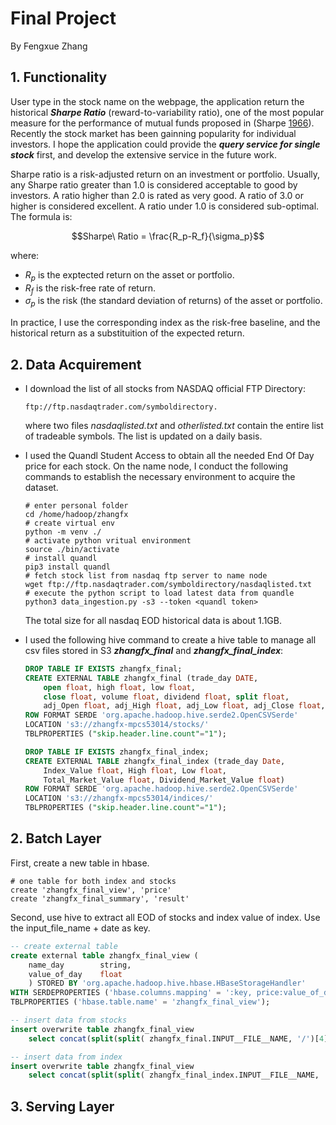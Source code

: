 # Final Project

By Fengxue Zhang

## 1. Functionality

User type in the stock name on the webpage, the application return the historical ***Sharpe Ratio*** (reward-to-variability ratio), one of the most popular measure for the performance of mutual funds proposed in (Sharpe [1966](http://web.stanford.edu/~wfsharpe/art/sr/SR.htm#Sharpe66)). Recently the stock market has been gainning popularity for individual investors. I hope the application could provide the ***query service for single stock*** first, and develop the extensive service in the future work.

Sharpe ratio is a risk-adjusted return on an investment or portfolio. Usually, any Sharpe ratio greater than 1.0 is considered acceptable to good by investors. A ratio higher than 2.0 is rated as very good. A ratio of 3.0 or higher is considered excellent. A ratio under 1.0 is considered sub-optimal. The formula is:

$$Sharpe\ Ratio = \frac{R_p-R_f}{\sigma_p}$$

where:

- $R_p$ is the exptected return on the asset or portfolio.
- $R_f$ is the risk-free rate of return.
- $\sigma_p$ is the risk (the standard deviation of returns) of the asset or portfolio.

In practice, I use the corresponding index as the risk-free baseline, and the historical return as a substituition of the expected return.

## 2. Data Acquirement

- I download the list of all stocks from NASDAQ official FTP Directory:
  
    ```shell
    ftp://ftp.nasdaqtrader.com/symboldirectory.
    ```

    where two files *nasdaqlisted.txt* and *otherlisted.txt* contain the entire list of tradeable symbols. The list is updated on a daily basis.

- I used the Quandl Student Access to obtain all the needed End Of Day price for each stock. On the name node, I conduct the following commands to establish the necessary environment to acquire the dataset.

    ```shell
    # enter personal folder
    cd /home/hadoop/zhangfx
    # create virtual env
    python -m venv ./
    # activate python vritual environment
    source ./bin/activate
    # install quandl
    pip3 install quandl
    # fetch stock list from nasdaq ftp server to name node
    wget ftp://ftp.nasdaqtrader.com/symboldirectory/nasdaqlisted.txt
    # execute the python script to load latest data from quandle
    python3 data_ingestion.py -s3 --token <quandl token>
    ```

    The total size for all nasdaq EOD historical data is about 1.1GB.

- I used the following hive command to create a hive table to manage all csv files stored in S3 ***zhangfx_final*** and ***zhangfx_final_index***:
  
    ```sql
    DROP TABLE IF EXISTS zhangfx_final;
    CREATE EXTERNAL TABLE zhangfx_final (trade_day DATE,
        open float, high float, low float,
        close float, volume float, dividend float, split float,
        adj_Open float, adj_High float, adj_Low float, adj_Close float, adj_Volume float)
    ROW FORMAT SERDE 'org.apache.hadoop.hive.serde2.OpenCSVSerde'
    LOCATION 's3://zhangfx-mpcs53014/stocks/'
    TBLPROPERTIES ("skip.header.line.count"="1");

    DROP TABLE IF EXISTS zhangfx_final_index;
    CREATE EXTERNAL TABLE zhangfx_final_index (trade_day Date,
        Index_Value float, High float, Low float,
        Total_Market_Value float, Dividend_Market_Value float)
    ROW FORMAT SERDE 'org.apache.hadoop.hive.serde2.OpenCSVSerde'
    LOCATION 's3://zhangfx-mpcs53014/indices/'
    TBLPROPERTIES ("skip.header.line.count"="1");

    ```

## 2. Batch Layer

First, create a new table in hbase.

```shell
# one table for both index and stocks
create 'zhangfx_final_view', 'price'
create 'zhangfx_final_summary', 'result'
```

Second, use hive to extract all EOD of stocks and index value of index. Use the input_file_name + date as key.

```sql
-- create external table
create external table zhangfx_final_view (
    name_day        string,
    value_of_day    float
    ) STORED BY 'org.apache.hadoop.hive.hbase.HBaseStorageHandler'
WITH SERDEPROPERTIES ('hbase.columns.mapping' = ':key, price:value_of_day')
TBLPROPERTIES ('hbase.table.name' = 'zhangfx_final_view');

-- insert data from stocks
insert overwrite table zhangfx_final_view
    select concat(split(split( zhangfx_final.INPUT__FILE__NAME, '/')[4],'[.]')[0], trade_day), adj_Close from zhangfx_final where adj_Close != '';

-- insert data from index
insert overwrite table zhangfx_final_view
    select concat(split(split( zhangfx_final_index.INPUT__FILE__NAME, '/')[4],'[.]')[0], trade_day), Index_Value from zhangfx_final_index where Index_Value != '';
```

## 3. Serving Layer


